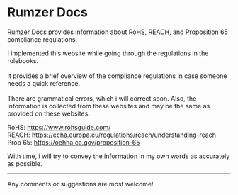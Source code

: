 <h1>Rumzer Docs</h1>
<p>
Rumzer Docs provides information about 
RoHS, REACH, and Proposition 65 compliance 
regulations.
</p>
<p>
I implemented this website while 
going through the regulations in the 
rulebooks.
<br> <br>
It provides a brief overview of the
compliance regulations in case someone
needs a quick reference.
<br> <br>
There are grammatical errors, which i will correct 
soon. Also, the information is collected from these websites
and may be the same as provided on these websites.

RoHS: https://www.rohsguide.com/ <br>
REACH: https://echa.europa.eu/regulations/reach/understanding-reach <br>
Prop 65: https://oehha.ca.gov/proposition-65 <br>

With time, i will try to convey the information in my own words
as accurately as possible.

</p>
<hr>
<p>
Any comments or suggestions are most welcome!
</p>
